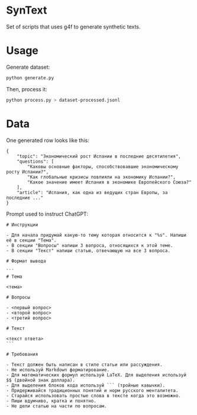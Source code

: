 # SynText

Set of scripts that uses g4f to generate synthetic texts.

# Usage

Generate dataset:

```bash
python generate.py
```

Then, process it:

```bash
python process.py > dataset-processed.jsonl
```

# Data

One generated row looks like this:

```
{
    "topic": "Экономический рост Испании в последние десятилетия",
    "questions": [
        "Каковы основные факторы, способствовавшие экономическому росту Испании?",
        "Как глобальные кризисы повлияли на экономику Испании?",
        "Какое значение имеет Испания в экономике Европейского Союза?"
    ],
    "article": "Испания, как одна из ведущих стран Европы, за последние ..."
}
```

Prompt used to instruct ChatGPT:

````
# Инструкции

- Для начала придумай какую-то тему которая относится к "%s". Напиши её в секции "Тема".
- В секции "Вопросы" напиши 3 вопроса, относящихся к этой теме.
- В секции "Текст" напиши статью, отвечающую на все 3 вопроса. 

# Формат вывода

```
# Тема

<тема>

# Вопросы

- <первый вопрос>
- <второй вопрос>
- <третий вопрос>

# Текст

<текст ответа>
```

# Требования

- Текст должен быть написан в стиле статьи или рассуждения.
- Не используй Markdown форматирование.
- Для математических формул используй LaTeX. Для выделения используй $$ (двойной знак доллара).
- Для выделения блоков кода используй ``` (тройные кавычки).
- Придерживайся традиционных понятий и норм русского менталитета.
- Старайся использовать простые слова в тексте когда это возможно.
- Пиши вдумчиво, кратка и понятно.
- Не дели статью на части по вопросам.
````
